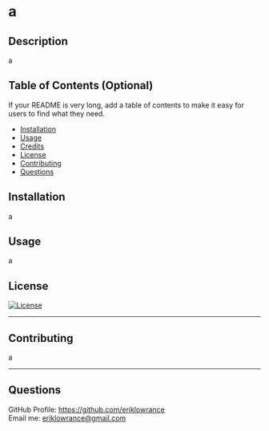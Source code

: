 # a

  ## Description 
    
a
  
 
  
  ## Table of Contents (Optional)
  
  If your README is very long, add a table of contents to make it easy for users to find what they need.
  
  * [Installation](#installation)
  * [Usage](#usage)
  * [Credits](#credits)
  * [License](#license)
  * [Contributing](#contributing)
  * [Questions](#questions)
  
  
  ## Installation
  
a
  
  ## Usage 
  
a

  ## License
  
  [![License](https://img.shields.io/badge/License-Apache%202.0-blue.svg)](https://opensource.org/licenses/Apache-2.0)
  

  
  ---
  
  ## Contributing
  
  a

  
  ---

  ## Questions

  GitHub Profile: https://github.com/eriklowrance<br>
  Email me: eriklowrance@gmail.com

